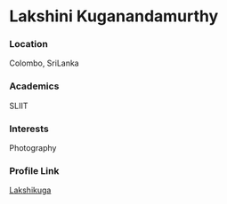 # Lakshini Kuganandamurthy

### Location 

Colombo, SriLanka

### Academics

SLIIT

### Interests

Photography

### Profile Link

[Lakshikuga](https://github.com/Lakshikuga)